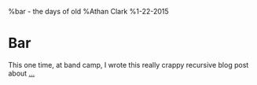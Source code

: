 %bar - the days of old
%Athan Clark
%1-22-2015

Bar
===

This one time, at band camp, I wrote this really crappy recursive blog post
about [...](/blog/bar)

